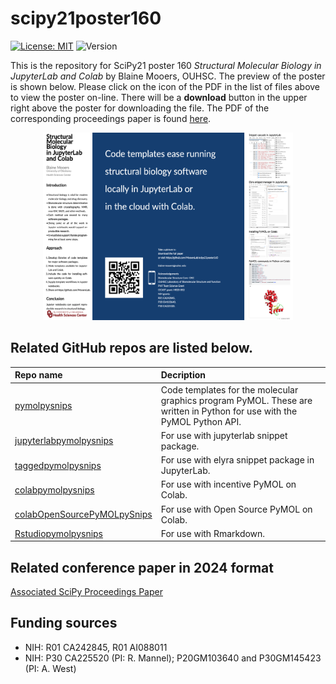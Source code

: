 # scipy21poster160
[![License: MIT](https://img.shields.io/badge/License-MIT-blue.svg)](https://opensource.org/licenses/MIT)
![Version](https://img.shields.io/static/v1?label=scipy21poster160&message=0.1&color=brightcolor)


This is the repository for SciPy21 poster 160 *Structural Molecular Biology in JupyterLab and Colab* by Blaine Mooers, OUHSC. 
The preview of the poster is shown below. 
Please click on the icon of the PDF in the list of files above to view the poster on-line.
There will be a **download** button in the upper right above the poster for downloading the file. 
The PDF of the corresponding proceedings paper is found [here](http://conference.scipy.org/proceedings/scipy2021/blaine_mooers.html).


<p align="center"><img src="./poster.png" alt="HTML5 Icon" style="width:400px;height:300px;"></p>



## Related GitHub repos are listed below.

| Repo name              | Decription                                               |
|:---------------------- | :------------------------------------------------------- |
|[pymolpysnips](https://github.com/MooersLab/pymolpysnips)             | Code templates for the molecular graphics program PyMOL. These are written in Python for use with the PyMOL Python API. |
| [jupyterlabpymolpysnips](https://github.com/MooersLab/jupyterlabpymolpysnips) | For use with jupyterlab snippet package.  |
| [taggedpymolpysnips](https://github.com/MooersLab/taggedpymolpysnips) | For use with elyra snippet package in JupyterLab.  |
| [colabpymolpysnips](https://github.com/MooersLab/colabpymolpysnips) | For use with incentive PyMOL on Colab.  |
| [colabOpenSourcePyMOLpySnips](https://github.com/MooersLab/colabOpenSourcePyMOLpySnips) | For use with Open Source PyMOL on Colab.|
| [Rstudiopymolpysnips](https://github.com/MooersLab/rstudiopymolpysnips) | For use with Rmarkdown.  |

## Related conference paper in 2024 format

[Associated SciPy Proceedings Paper](https://proceedings.scipy.org/articles/018ef0b4-06a8-7712-b2d9-b2681cf7e72c)

## Funding sources

- NIH: R01 CA242845, R01 AI088011
- NIH: P30 CA225520 (PI: R. Mannel); P20GM103640 and P30GM145423 (PI: A. West)

